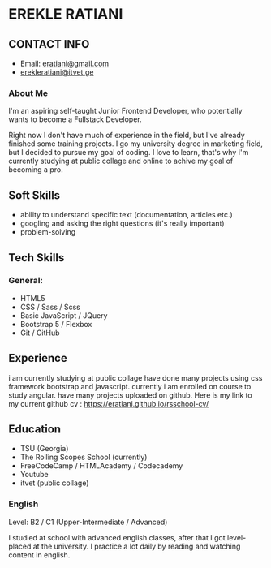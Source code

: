 # EREKLE RATIANI
## CONTACT INFO
+ Email: eratiani@gmail.com
+ erekleratiani@itvet.ge

### About Me
I'm an aspiring self-taught Junior Frontend Developer, who potentially wants to become a Fullstack Developer.

Right now I don't have much of experience in the field, but I've already finished some training projects. I go my university degree in marketing field, but I decided to pursue my goal of coding. I love to learn, that's why I'm currently studying at public collage and online to achive my goal of becoming a pro.

## Soft Skills

+ ability to understand specific text (documentation, articles etc.)
+ googling and asking the right questions (it's really important)
+ problem-solving

## Tech Skills
### General:

+ HTML5
+ CSS / Sass / Scss
+ Basic JavaScript / JQuery
+ Bootstrap 5 / Flexbox
+ Git / GitHub


## Experience
i am currently studying at public collage have done many projects using css framework bootstrap and javascript. 
currently i am enrolled on course to study angular. have many projects uploaded on github. 
Here is my link to my current github cv : https://eratiani.github.io/rsschool-cv/

## Education
+ TSU  (Georgia)
+ The Rolling Scopes School (currently)
+ FreeCodeCamp / HTMLAcademy / Codecademy
+ Youtube
+ itvet (public collage)
### English
Level: B2 / C1 (Upper-Intermediate / Advanced)

I studied at school with advanced english classes, after that I got level-placed at the university. I practice a lot daily by reading and watching content in english. 
